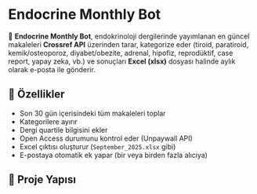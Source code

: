 # Endocrine Monthly Bot

🔬 **Endocrine Monthly Bot**, endokrinoloji dergilerinde yayımlanan en güncel makaleleri **Crossref API** üzerinden tarar, 
kategorize eder (tiroid, paratiroid, kemik/osteoporoz, diyabet/obezite, adrenal, hipofiz, reprodüktif, case report, yapay zeka, vb.) 
ve sonuçları **Excel (xlsx)** dosyası halinde aylık olarak e-posta ile gönderir.  

## 🚀 Özellikler
- Son 30 gün içerisindeki tüm makaleleri toplar
- Kategorilere ayırır
- Dergi quartile bilgisini ekler
- Open Access durumunu kontrol eder (Unpaywall API)
- Excel çıktısı oluşturur (`September_2025.xlsx` gibi)
- E-postaya otomatik ek yapar (bir veya birden fazla alıcıya)

## 📂 Proje Yapısı
